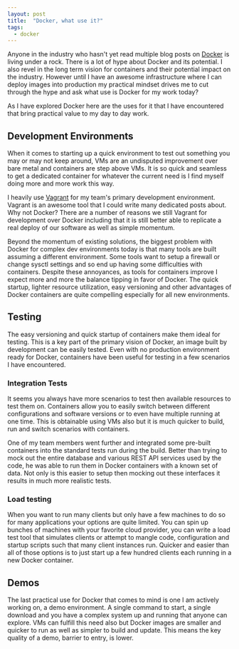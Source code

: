 ```yaml
---
layout: post
title:  "Docker, what use it?"
tags:
  - docker
---
```


Anyone in the industry who hasn't yet read multiple blog posts on [Docker](https://www.docker.com/) is living under a rock. There is a lot of hype about Docker
and its potential. I also revel in the long term vision for containers and their potential impact on the industry. However until I have an awesome
infrastructure where I can deploy images into production my practical mindset drives me to cut through the hype and ask what
use is Docker for my work today?

As I have explored Docker here are the uses for it that I have encountered that bring practical value to my day to day work.

## Development Environments
When it comes to starting up a quick environment to test out something you may or may not keep around, VMs are an undisputed improvement over bare metal and
containers are step above VMs. It is so quick and seamless to get a dedicated container for whatever the current need is I find myself doing more and more
work this way.

I heavily use [Vagrant](https://github.com/stackforge/monasca-vagrant) for my team's primary development environment. Vagrant is an awesome tool that I could
write many dedicated posts about. Why not Docker? There are a number of reasons we still Vagrant for development over Docker including that it is still
better able to replicate a real deploy of our software as well as simple momentum.

Beyond the momentum of existing solutions, the biggest problem with Docker for complex dev environments today is that many tools are built assuming a
different environment. Some tools want to setup a firewall or change sysctl settings and so end up having some difficulties with containers.
Despite these annoyances, as tools for containers improve I expect more and more the balance tipping in favor of Docker.
The quick startup, lighter resource utilization, easy versioning and other advantages of Docker containers are quite compelling especially for all new environments.

## Testing
The easy versioning and quick startup of containers make them ideal for testing. This is a key part of the primary vision of Docker, an image built
by development can be easily tested. Even with no production environment ready for Docker, containers have been useful for testing in a few scenarios
I have encountered.

### Integration Tests
It seems you always have more scenarios to test then available resources to test them on. Containers allow you to easily switch between different
configurations and software versions or to even have multiple running at one time. This is obtainable
using VMs also but it is much quicker to build, run and switch scenarios with containers.

One of my team members went further and integrated some pre-built containers into the standard tests run during the build. Better than trying to mock out
the entire database and various REST API services used by the code, he was able to run them in Docker containers with a known set of data. Not only is this easier
to setup then mocking out these interfaces it results in much more realistic tests.

### Load testing
When you want to run many clients but only have a few machines to do so for many applications your options are quite limited.
You can spin up bunches of machines with your favorite cloud provider, you can write a load test tool that simulates clients or attempt to mangle code, configuration
and startup scripts such that many client instances run. Quicker and easier than all of those options is to just start up a few hundred clients each running in a
new Docker container.

## Demos
The last practical use for Docker that comes to mind is one I am actively working on, a demo environment. A single command to start, a single download and you
have a complex system up and running that anyone can explore. VMs can fulfill this need also but Docker images are smaller and quicker to run as well as simpler to build
and update. This means the key quality of a demo, barrier to entry, is lower.
